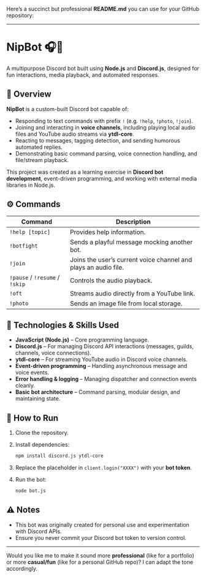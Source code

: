 Here’s a succinct but professional **README.md** you can use for your GitHub repository:

---

# NipBot 🎧🤖

A multipurpose Discord bot built using **Node.js** and **Discord.js**, designed for fun interactions, media playback, and automated responses.

## 🧠 Overview

**NipBot** is a custom-built Discord bot capable of:

* Responding to text commands with prefix `!` (e.g. `!help`, `!photo`, `!join`).
* Joining and interacting in **voice channels**, including playing local audio files and YouTube audio streams via **ytdl-core**.
* Reacting to messages, tagging detection, and sending humorous automated replies.
* Demonstrating basic command parsing, voice connection handling, and file/stream playback.

This project was created as a learning exercise in **Discord bot development**, event-driven programming, and working with external media libraries in Node.js.

## ⚙️ Commands

| Command                        | Description                                                     |
| ------------------------------ | --------------------------------------------------------------- |
| `!help [topic]`                | Provides help information.                                      |
| `!botfight`                    | Sends a playful message mocking another bot.                    |
| `!join`                        | Joins the user’s current voice channel and plays an audio file. |
| `!pause` / `!resume` / `!skip` | Controls the audio playback.                                    |
| `!oft`                         | Streams audio directly from a YouTube link.                     |
| `!photo`                       | Sends an image file from local storage.                         |

## 🧩 Technologies & Skills Used

* **JavaScript (Node.js)** – Core programming language.
* **Discord.js** – For managing Discord API interactions (messages, guilds, channels, voice connections).
* **ytdl-core** – For streaming YouTube audio in Discord voice channels.
* **Event-driven programming** – Handling asynchronous message and voice events.
* **Error handling & logging** – Managing dispatcher and connection events cleanly.
* **Basic bot architecture** – Command parsing, modular design, and maintaining state.

## 🚀 How to Run

1. Clone the repository.
2. Install dependencies:

   ```bash
   npm install discord.js ytdl-core
   ```
3. Replace the placeholder in `client.login("XXXX")` with your **bot token**.
4. Run the bot:

   ```bash
   node bot.js
   ```

## ⚠️ Notes

* This bot was originally created for personal use and experimentation with Discord APIs.
* Ensure you never commit your Discord bot token to version control.

---

Would you like me to make it sound more **professional** (like for a portfolio) or more **casual/fun** (like for a personal GitHub repo)? I can adapt the tone accordingly.
